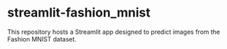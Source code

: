 # streamlit-fashion_mnist
This repository hosts a Streamlit app designed to predict images from the Fashion MNIST dataset.
